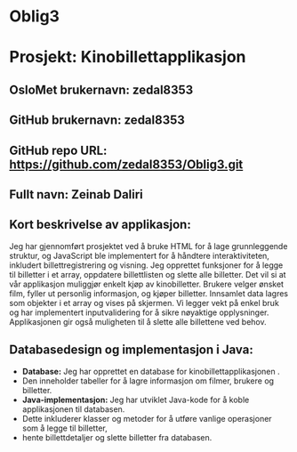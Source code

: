 # Oblig3
# Prosjekt: Kinobillettapplikasjon

## OsloMet brukernavn: zedal8353
## GitHub brukernavn: zedal8353
## GitHub repo URL: https://github.com/zedal8353/Oblig3.git
## Fullt navn: Zeinab Daliri

## Kort beskrivelse av applikasjon:
Jeg har gjennomført prosjektet ved å bruke HTML for å lage grunnleggende struktur, 
og JavaScript ble implementert for å håndtere interaktiviteten,
inkludert billettregistrering og visning. 
Jeg opprettet funksjoner for å legge til billetter i et array,
oppdatere billettlisten og slette alle billetter.
Det vil si at vår applikasjon muliggjør enkelt kjøp av kinobilletter. 
Brukere velger ønsket film, fyller ut personlig informasjon, 
og kjøper billetter.
Innsamlet data lagres som objekter i et array og vises på skjermen. 
Vi legger vekt på enkel bruk og har implementert inputvalidering for å sikre nøyaktige opplysninger.
Applikasjonen gir også muligheten til å slette alle billettene ved behov.

## Databasedesign og implementasjon i Java:
- **Database:** Jeg har opprettet en database for kinobillettapplikasjonen .
- Den inneholder tabeller for å lagre informasjon om filmer, brukere og billetter.
- **Java-implementasjon:** Jeg har utviklet Java-kode for å koble applikasjonen til databasen.
- Dette inkluderer klasser og metoder for å utføre vanlige operasjoner som å legge til billetter,
- hente billettdetaljer og slette billetter fra databasen.
